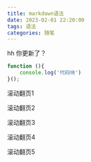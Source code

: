 ```yaml
---
title: markdown语法
date: 2023-02-01 22:20:00
tags: 语法
categories: 随笔
---
```


hh
你更新了？

```javascript
function (){
	console.log('代码块')
}();
```



滚动翻页1







滚动翻页2





滚动翻页3





滚动翻页4





滚动翻页5





